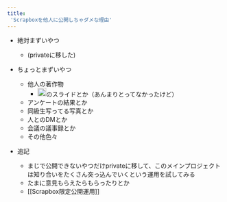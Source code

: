 ```yaml
---
title:
 'Scrapboxを他人に公開しちゃダメな理由'
---
```


- 絶対まずいやつ
    - (privateに移した)
- ちょっとまずいやつ
    - 他人の著作物
        - <img src='https://scrapbox.io/api/pages/blu3mo-public/情報科学の達人/icon' alt='情報科学の達人.icon' height="19.5"/>のスライドとか（あんまりとってなかったけど）
    - アンケートの結果とか
    - 同級生写ってる写真とか
    - 人とのDMとか
    - 会議の議事録とか
    - その他色々

- 追記
    - まじで公開できないやつだけprivateに移して、このメインプロジェクトは知り合いをたくさん突っ込んでいくという運用を試してみる
    - たまに意見もらえたらもらったりとか
    - [[Scrapbox限定公開運用]]
